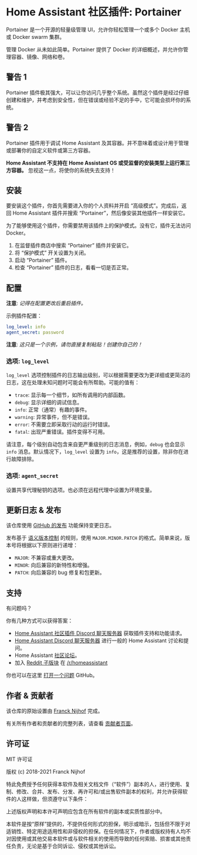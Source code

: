 # Home Assistant 社区插件: Portainer

Portainer 是一个开源的轻量级管理 UI，允许你轻松管理一个或多个 Docker 主机或 Docker swarm 集群。

管理 Docker 从未如此简单。Portainer 提供了 Docker 的详细概述，并允许你管理容器、镜像、网络和卷。

## 警告 1

Portainer 插件极其强大，可以让你访问几乎整个系统。虽然这个插件是经过仔细创建和维护，并考虑到安全性，但在错误或经验不足的手中，它可能会损坏你的系统。

## 警告 2

Portainer 插件用于调试 Home Assistant 及其容器。并不意味着或设计用于管理或部署你的自定义软件或第三方容器。

**Home Assistant 不支持在 Home Assistant OS 或受监督的安装类型上运行第三方容器。** 忽视这一点，将使你的系统失去支持！

## 安装

要安装这个插件，你首先需要进入你的个人资料并开启 “高级模式”。完成后，返回 Home Assistant 插件并搜索 “Portainer”，然后像安装其他插件一样安装它。

为了能够使用这个插件，你需要禁用该插件上的保护模式。没有它，插件无法访问 Docker。

1. 在监督插件商店中搜索 “Portainer” 插件并安装它。
1. 将 “保护模式” 开关设置为关闭。
1. 启动 “Portainer” 插件。
1. 检查 “Portainer” 插件的日志，看看一切是否正常。

## 配置

**注意**: _记得在配置更改后重启插件。_

示例插件配置：

```yaml
log_level: info
agent_secret: password
```

**注意**: _这只是一个示例，请勿直接复制粘贴！创建你自己的！_

### 选项: `log_level`

`log_level` 选项控制插件的日志输出级别，可以根据需要更改为更详细或更简洁的日志，这在处理未知问题时可能会有所帮助。可能的值有：

- `trace`: 显示每一个细节，如所有调用的内部函数。
- `debug`: 显示详细的调试信息。
- `info`: 正常（通常）有趣的事件。
- `warning`: 异常事件，但不是错误。
- `error`: 不需要立即采取行动的运行时错误。
- `fatal`: 出现严重错误。插件变得不可用。

请注意，每个级别自动包含来自更严重级别的日志消息，例如，`debug` 也会显示 `info` 消息。默认情况下，`log_level` 设置为 `info`，这是推荐的设置，除非你在进行故障排除。

### 选项: `agent_secret`

设置共享代理秘钥的选项。也必须在远程代理中设置为环境变量。

## 更新日志 & 发布

该仓库使用 [GitHub 的发布][releases] 功能保持变更日志。

发布基于 [语义版本控制][semver] 的规则，使用 `MAJOR.MINOR.PATCH` 的格式。简单来说，版本号将根据以下原则进行递增：

- `MAJOR`: 不兼容或重大更改。
- `MINOR`: 向后兼容的新特性和增强。
- `PATCH`: 向后兼容的 bug 修复和包更新。

## 支持

有问题吗？

你有几种方式可以获得答案：

- [Home Assistant 社区插件 Discord 聊天服务器][discord] 获取插件支持和功能请求。
- [Home Assistant Discord 聊天服务器][discord-ha] 进行一般的 Home Assistant 讨论和提问。
- Home Assistant [社区论坛][forum]。
- 加入 [Reddit 子版块][reddit] 在 [/r/homeassistant][reddit]

你也可以在这里 [打开一个问题][issue] GitHub。

## 作者 & 贡献者

该仓库的原始设置由 [Franck Nijhof][frenck] 完成。

有关所有作者和贡献者的完整列表，请查看 [贡献者页面][contributors]。

## 许可证

MIT 许可证

版权 (c) 2018-2021 Franck Nijhof

特此免费授予任何获得本软件及相关文档文件（“软件”）副本的人，进行使用、复制、修改、合并、发布、分发、再许可和/或出售软件副本的权利，并允许获得软件的人这样做，但须遵守以下条件：

上述版权声明和本许可声明应包含在所有软件的副本或实质性部分中。

本软件是按“原样”提供的，不提供任何形式的担保，明示或暗示，包括但不限于对适销性、特定用途适用性和非侵权的担保。在任何情况下，作者或版权持有人均不对因使用或其他交易本软件或与软件相关的使用而导致的任何索赔、损害或其他责任负责，无论是基于合同诉讼、侵权或其他诉讼。

[contributors]: https://github.com/hassio-addons/addon-portainer/graphs/contributors
[discord-ha]: https://discord.gg/c5DvZ4e
[discord]: https://discord.me/hassioaddons
[forum]: https://community.home-assistant.io/t/home-assistant-community-add-on-portainer/68836?u=frenck
[frenck]: https://github.com/frenck
[issue]: https://github.com/hassio-addons/addon-portainer/issues
[reddit]: https://reddit.com/r/homeassistant
[releases]: https://github.com/hassio-addons/addon-portainer/releases
[semver]: http://semver.org/spec/v2.0.0.htm
